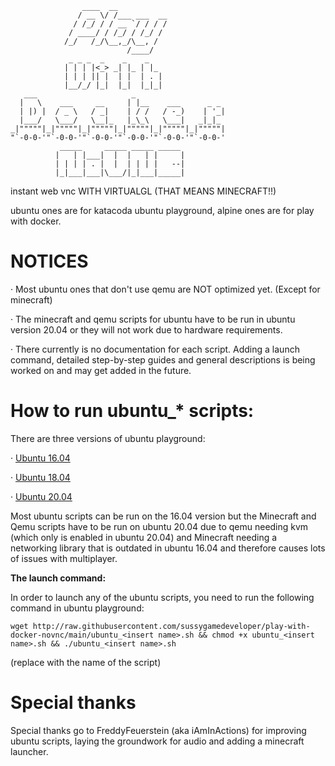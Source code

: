 ```
                ____  __           
               / __ \/ /___ ___  __
              / /_/ / / __ `/ / / /
             / ____/ / /_/ / /_/ / 
            /_/   /_/\__,_/\__, /  
                          /____/  
             _ _ _  _    _    _   
            | | | |<_> _| |_ | |_ 
            | | | || |  | |  | . |
            |__/_/ |_|  |_|  |_|_|
   ___                     _                     
  |   \    ___     __     | |__    ___      _ _  
  | |) |  / _ \   / _|    | / /   / -_)    | '_| 
  |___/   \___/   \__|_   |_\_\   \___|   _|_|_  
_|"""""|_|"""""|_|"""""|_|"""""|_|"""""|_|"""""| 
"`-0-0-'"`-0-0-'"`-0-0-'"`-0-0-'"`-0-0-'"`-0-0-'
           _____     _____ _____ _____ 
          |   | |___|  |  |   | |     |
          | | | | . |  |  | | | |   --|
          |_|___|___|\___/|_|___|_____|

```
instant web vnc WITH VIRTUALGL (THAT MEANS MINECRAFT!!)

ubuntu ones are for katacoda ubuntu playground, alpine ones are for play with docker.


# NOTICES
· Most ubuntu ones that don't use qemu are NOT optimized yet. (Except for minecraft)

· The minecraft and qemu scripts for ubuntu have to be run in ubuntu version 20.04 or they will not work due to hardware requirements.

· There currently is no documentation for each script. Adding a launch command, detailed step-by-step guides and general descriptions is being worked on and may get added in the future.

# How to run ubuntu_* scripts:

There are three versions of ubuntu playground:

· [Ubuntu 16.04](https://www.katacoda.com/courses/ubuntu/playground)

· [Ubuntu 18.04](https://www.katacoda.com/courses/ubuntu/playground1804)

· [Ubuntu 20.04](https://www.katacoda.com/courses/ubuntu/playground2004)


Most ubuntu scripts can be run on the 16.04 version but the Minecraft and Qemu scripts have to be run on ubuntu 20.04 due to qemu needing kvm (which only is enabled in ubuntu 20.04) and Minecraft needing a networking library that is outdated in ubuntu 16.04 and therefore causes lots of issues with multiplayer.

**The launch command:**

In order to launch any of the ubuntu scripts, you need to run the following command in ubuntu playground:

```
wget http://raw.githubusercontent.com/sussygamedeveloper/play-with-docker-novnc/main/ubuntu_<insert name>.sh && chmod +x ubuntu_<insert name>.sh && ./ubuntu_<insert name>.sh
```

(replace <insert name> with the name of the script)

# Special thanks
Special thanks go to FreddyFeuerstein (aka iAmInActions) for improving ubuntu scripts, laying the groundwork for audio and adding a minecraft launcher.
